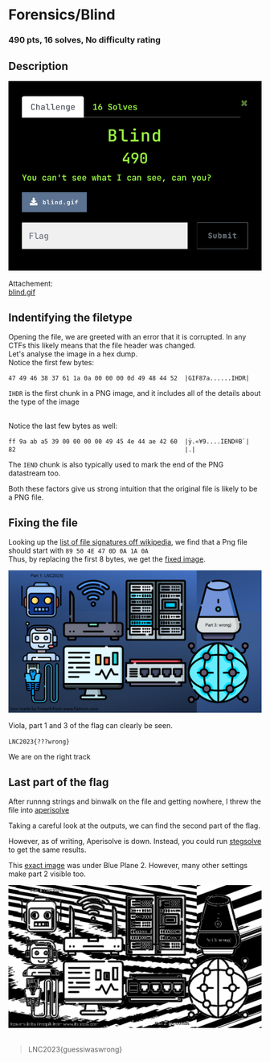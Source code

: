 # Forensics/Blind
### 490 pts, 16 solves, No difficulty rating

## Description
<img src = "assets/desc.png" alt="You can't see what I can see, can you?" />


Attachement:<br/>
[blind.gif](assets/blind.gif)<br/>

## Indentifying the filetype
Opening the file, we are greeted with an error that it is corrupted. In any CTFs this likely means that the file header was changed. <br/>
Let's analyse the image in a hex dump.<br/>
Notice the first few bytes:
```hexdump
47 49 46 38 37 61 1a 0a 00 00 00 0d 49 48 44 52  |GIF87a......IHDR|
```

`IHDR` is the first chunk in a PNG image, and it includes all of the details about the type of the image <br/>
<br/>

Notice the last few bytes as well:
```hexdump
ff 9a ab a5 39 00 00 00 00 49 45 4e 44 ae 42 60  |ÿ.«¥9....IEND®B`|
82                                               |.|
```

The `IEND` chunk is also typically used to mark the end of the PNG datastream too.<br/>

Both these factors give us strong intuition that the original file is likely to be a PNG file.

## Fixing the file
Looking up the [list of file signatures off wikipedia](https://en.wikipedia.org/wiki/List_of_file_signatures), we find that a Png file should start with `89 50 4E 47 0D 0A 1A 0A` <br/>
Thus, by replacing the first 8 bytes, we get the [fixed image](assests/fixed.png).

<img src = "assets/fixed.png">

Viola, part 1 and 3 of the flag can clearly be seen.

`LNC2023{???wrong}`

We are on the right track

## Last part of the flag
After runnng strings and binwalk on the file and getting nowhere, I threw the file into [aperisolve](https://www.aperisolve.com/)

Taking a careful look at the outputs, we can find the second part of the flag.

However, as of writing, Aperisolve is down. Instead, you could run [stegsolve](https://wiki.bi0s.in/steganography/stegsolve/) to get the same results.

This [exact image](assets/part2.png) was under Blue Plane 2. However, many other settings make part 2 visible too.

<img src = "assets/part2.png">
<br/><br/>

> LNC2023{guessiwaswrong}